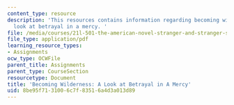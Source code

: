 ```yaml
---
content_type: resource
description: 'This resources contains information regarding becoming wilderness: a
  look at betrayal in a mercy. '
file: /media/courses/21l-501-the-american-novel-stranger-and-stranger-spring-2013/8be95f7131006c7f83516a4d3a013d89_MIT21L_501S13_essay3Samp.pdf
file_type: application/pdf
learning_resource_types:
- Assignments
ocw_type: OCWFile
parent_title: Assignments
parent_type: CourseSection
resourcetype: Document
title: 'Becoming Wilderness: A Look at Betrayal in A Mercy'
uid: 8be95f71-3100-6c7f-8351-6a4d3a013d89
---
```

